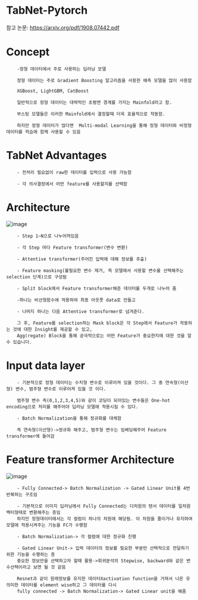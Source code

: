 # TabNet-Pytorch

참고 논문:  https://arxiv.org/pdf/1908.07442.pdf

# Concept 
        
        -정형 데이터에서 주로 사용하는 딥러닝 모델
        
        정형 데이터는 주로 Gradient Boosting 알고리즘을 사용한 예측 모델을 많이 사용함
        
        XGBoost, LightGBM, CatBoost
        
        일반적으로 정형 데이터는 대략적인 초평면 경계를 가지는 Mainfold라고 함.
        
        부스팅 모델들은 이러한 Mainfold에서 결정할때 더욱 효율적으로 작동함.
        
        하지만 정형 데이터가 많다면  Multi-modal Learning을 통해 정형 데이터와 비정형 데이터를 학습에 함께 사용할 수 있음
        
        
# TabNet Advantages


        - 전처리 필요없이 raw한 데이터를 입력으로 사용 가능함
        
        - 각 의사결정에서 어떤 feature를 사용할지를 선택함
        
# Architecture

![image](https://user-images.githubusercontent.com/104436260/233883575-2b54b2d8-9d6f-4643-907e-79ffeb770ad1.png)

        - Step 1~N으로 나누어져있음
        
        - 각 Step 마다 Feature transformer(변수 변환)
        
        - Attentive transformer(주어진 입력에 대해 정보를 추출)
        
        - Feature masking(불필요한 변수 제거, 즉 모델에서 사용할 변수를 선택해주는 selection 단계)으로 구성됨
        
        - Split block에서 Feature transformer해준 데이터를 두개로 나누어 줌
        
        -하나는 비선형함수에 적용하여 최종 아웃풋 data로 만들고
        
        - 나머지 하나는 다음 Attentive transformer로 넘겨준다.
        
        그 후, Feature를 selection하는 Mask block은 각 Step에서 Feature가 작동하는 것에 대한 Insight를 제공할 수 있고, 
        Agg(regate) Block을 통해 궁극적으로는 어떤 Feature가 중요한지에 대한 것을 알 수 있습니다.
        
        
# Input data layer


        - 기본적으로 정형 데이터는 수치형 변수로 이루어져 있을 것이다. 그 중 연속형(이산형) 변수, 범주형 변수로 이루어져 있을 것 이다.
        
        범주형 변수 즉(0,1,2,3,4,5)와 같이 코딩이 되어있는 변수들은 One-hot encoding으로 처리를 해주어야 딥러닝 모델에 적용시킬 수 있다.
        
        - Batch Normalization을 통해 정규화를 대체함
        
        즉 연속형(이산형)->정규화 해주고, 범주형 변수는 임베딩해주어 Feature transformer에 들어감

# Feature transformer Architecture

![image](https://user-images.githubusercontent.com/104436260/233886690-89eef217-4919-4e58-afd7-68f9cc82c64a.png)       

        - Fully Connected-> Batch Normalization -> Gated Linear Unit를 4번 반복하는 구조임
        
        - 기본적으로 이미지 딥러닝에서 Fully Connected는 다차원의 텐서 데이터를 일차원 벡터형태로 변환해주는 층임
        하지만 정형데이터에서는 각 컬럼이 하나의 차원에 해당됨. 이 차원을 줄이거나 유지하여 모델에 적용시켜주는 기능을 FC가 수행함
        
        - Batch Normalization-> 각 컬럼에 대한 정규화 진행
        
        - Gated Linear Unit-> 입력 데이터의 정보를 필요한 부분만 선택적으로 전달하기 위한 기능을 수행하는 층
        중요한 정보만을 선택하고자 할때 활용->회귀분석의 Stepwise, backward와 같은 변수선택이라고 보면 될 것 같음
        
        Resnet과 같이 원래정보를 유지한 데이터Xactivation function을 거쳐서 나온 유의미한 데이터를 element wise하고 그 데이터를 다시 
        fully connected -> Batch Normalization-> Gated Linear unit을 해줌
        
